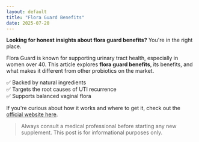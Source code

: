 ```yaml
---
layout: default
title: "Flora Guard Benefits"
date: 2025-07-20
---
```


**Looking for honest insights about flora guard benefits?** You're in the right place.


Flora Guard is known for supporting urinary tract health, especially in women over 40. This article explores **flora guard benefits**, its benefits, and what makes it different from other probiotics on the market.

✅ Backed by natural ingredients  
✅ Targets the root causes of UTI recurrence  
✅ Supports balanced vaginal flora

If you're curious about how it works and where to get it, check out the [official website here](https://flora-guard.ca/).  

> Always consult a medical professional before starting any new supplement. This post is for informational purposes only.
